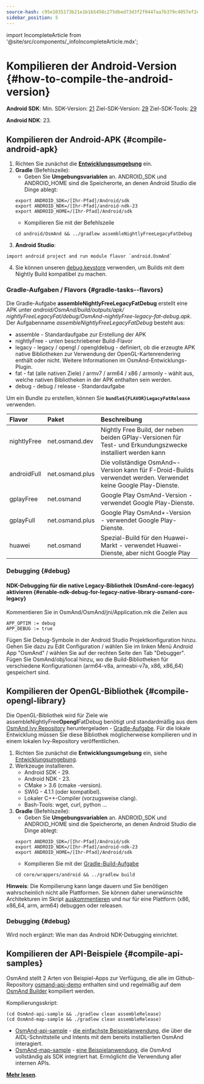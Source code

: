 ```yaml
---
source-hash: c95e1035173b21e1b1b5458c275dbed73d3f2f0447aa7b379c4057ef2e86720b
sidebar_position: 5
---
```

import IncompleteArticle from '@site/src/components/_infoIncompleteArticle.mdx';

# Kompilieren der Android-Version {#how-to-compile-the-android-version}


**Android SDK**:
Min. SDK-Version: [21](https://github.com/osmandapp/OsmAnd/blob/master/OsmAnd/build.gradle#L38)
Ziel-SDK-Version: [29](https://github.com/osmandapp/OsmAnd/blob/master/OsmAnd/build-common.gradle#L6)
Ziel-SDK-Tools: [29](https://github.com/osmandapp/OsmAnd/blob/master/OsmAnd/build-common.gradle#L6)

**Android NDK**: 23.


## Kompilieren der Android-APK {#compile-android-apk}
1. Richten Sie zunächst die **[Entwicklungsumgebung](setup-the-dev-environment.md)** ein.
2. **Gradle** (Befehlszeile):
    - Geben Sie **Umgebungsvariablen** an. ANDROID_SDK und ANDROID_HOME sind die Speicherorte, an denen Android Studio die Dinge ablegt:
    ```
    export ANDROID_SDK=/[Ihr-Pfad]/Android/sdk
    export ANDROID_NDK=/[Ihr-Pfad]/android-ndk-23
    export ANDROID_HOME=/[Ihr-Pfad]/Android/sdk
    ```
    - Kompilieren Sie mit der Befehlszeile
    ```
    cd android/OsmAnd && ../gradlew assembleNightlyFreeLegacyFatDebug
    ```
3. **Android Studio**:
 ```
 import android project and run module flavor `android.OsmAnd`
 ```
4. Sie können unseren [debug.keystore](https://github.com/osmandapp/Osmand/tree/master/keystores) verwenden, um Builds mit dem Nightly Build kompatibel zu machen.


### Gradle-Aufgaben / Flavors {#gradle-tasks--flavors}

Die Gradle-Aufgabe **assembleNightlyFreeLegacyFatDebug** erstellt eine APK unter *android/OsmAnd/build/outputs/apk/* *nightlyFreeLegacyFat/debug/OsmAnd-nightlyFree-legacy-fat-debug.apk*. Der Aufgabenname *assembleNightlyFreeLegacyFatDebug* besteht aus:
- assemble - Standardaufgabe zur Erstellung der APK
- nightlyFree - unten beschriebener Build-Flavor
- legacy - legacy / opengl / opengldebug - definiert, ob die erzeugte APK native Bibliotheken zur Verwendung der OpenGL-Kartenrendering enthält oder nicht. Weitere Informationen im OsmAnd-Entwicklungs-Plugin.
- fat - fat (alle nativen Ziele) / armv7 / arm64 / x86 / armonly - wählt aus, welche nativen Bibliotheken in der APK enthalten sein werden.
- debug - debug / release - Standardaufgabe

Um ein Bundle zu erstellen, können Sie **`bundle${FLAVOR}LegacyFatRelease`** verwenden.


| Flavor | Paket | Beschreibung
|:--------|:---------------|:---------------|
| nightlyFree | net.osmand.dev | Nightly Free Build, der neben beiden GPlay-Versionen für Test- und Erkundungszwecke installiert werden kann
| androidFull | net.osmand.plus | Die vollständige OsmAnd~-Version kann für F-Droid-Builds verwendet werden. Verwendet keine Google Play-Dienste.
| gplayFree | net.osmand | Google Play OsmAnd-Version - verwendet Google Play-Dienste.
| gplayFull | net.osmand.plus | Google Play OsmAnd+-Version - verwendet Google Play-Dienste.
| huawei | net.osmand | Spezial-Build für den Huawei-Markt - verwendet Huawei-Dienste, aber nicht Google Play

### Debugging {#debug}

#### NDK-Debugging für die native Legacy-Bibliothek (OsmAnd-core-legacy) aktivieren {#enable-ndk-debug-for-legacy-native-library-osmand-core-legacy}

Kommentieren Sie in OsmAnd/OsmAnd/jni/Application.mk die Zeilen aus
```
APP_OPTIM := debug
APP_DEBUG := true
```
Fügen Sie Debug-Symbole in der Android Studio Projektkonfiguration hinzu. Gehen Sie dazu zu Edit Configuration / wählen Sie im linken Menü Android App "OsmAnd" / wählen Sie auf der rechten Seite den Tab "Debugger". Fügen Sie OsmAnd/obj/local hinzu, wo die Build-Bibliotheken für verschiedene Konfigurationen (arm64-v8a, armeabi-v7a, x86, x86_64) gespeichert sind.


## Kompilieren der OpenGL-Bibliothek {#compile-opengl-library}

Die OpenGL-Bibliothek wird für Ziele wie assembleNightlyFree**Opengl**FatDebug benötigt und standardmäßig aus dem [OsmAnd Ivy Repository](https://builder.osmand.net/ivy/net.osmand/) heruntergeladen - [Gradle-Aufgabe](https://github.com/osmandapp/OsmAnd/blob/master/OsmAnd/build.gradle#L187). Für die lokale Entwicklung müssen Sie diese Bibliothek möglicherweise kompilieren und in einem lokalen Ivy-Repository veröffentlichen.

1. Richten Sie zunächst die **Entwicklungsumgebung** ein, siehe [Entwicklungsumgebung](./setup-the-dev-environment).
2. Werkzeuge installieren.
    - Android SDK - 29.
    - Android NDK - 23.
    - CMake > 3.6 (cmake -version).
    - SWIG - 4.1.1 (oder kompatibel).
    - Lokaler C++-Compiler (vorzugsweise clang).
    - Bash-Tools: wget, curl, python ...
3. **Gradle** (Befehlszeile):
    - Geben Sie **Umgebungsvariablen** an. ANDROID_SDK und ANDROID_HOME sind die Speicherorte, an denen Android Studio die Dinge ablegt:
    ```
    export ANDROID_SDK=/[Ihr-Pfad]/Android/sdk
    export ANDROID_NDK=/[Ihr-Pfad]/android-ndk-23
    export ANDROID_HOME=/[Ihr-Pfad]/Android/sdk
    ```
    - Kompilieren Sie mit der [Gradle-Build-Aufgabe](https://github.com/osmandapp/OsmAnd-core/blob/master/wrappers/android/build.gradle)
    ```
    cd core/wrappers/android && ../gradlew build
    ```
    
**Hinweis**: Die Kompilierung kann lange dauern und Sie benötigen wahrscheinlich nicht alle Plattformen. Sie können daher unerwünschte Architekturen im Skript [auskommentieren](https://github.com/osmandapp/OsmAnd-core/blob/master/wrappers/android/build.sh#L64) und nur für eine Plattform (x86, x86_64, arm, arm64) debuggen oder releasen.

### Debugging {#debug}

Wird noch ergänzt: Wie man das Android NDK-Debugging einrichtet.

## Kompilieren der API-Beispiele {#compile-api-samples}
<IncompleteArticle/>

OsmAnd stellt 2 Arten von Beispiel-Apps zur Verfügung, die alle im Github-Repository [osmand-api-demo](https://github.com/osmandapp/osmand-api-demo) enthalten sind und regelmäßig auf dem [OsmAnd Builder](https://builder.osmand.net:8080/view/OsmAnd%20Builds/job/OsmAnd-API-demo/) kompiliert werden.

Kompilierungsskript:
```
(cd OsmAnd-api-sample && ./gradlew clean assembleRelease)
(cd OsmAnd-map-sample && ./gradlew clean assembleRelease)
```

- [OsmAnd-api-sample](https://github.com/osmandapp/osmand-api-demo/tree/master/OsmAnd-api-sample) - [die einfachste Beispielanwendung](https://download.osmand.net/latest-night-build/OsmAnd-api-sample.apk), die über die AIDL-Schnittstelle und Intents mit dem bereits installierten OsmAnd interagiert.
- [OsmAnd-map-sample](https://github.com/osmandapp/osmand-api-demo/tree/master/OsmAnd-map-sample) - [eine Beispielanwendung](https://download.osmand.net/latest-night-build/OsmAnd-map-sample.apk), die OsmAnd vollständig als SDK integriert hat. Ermöglicht die Verwendung aller internen APIs.

**[Mehr lesen](../osmand-api-sdk/index.md)**.